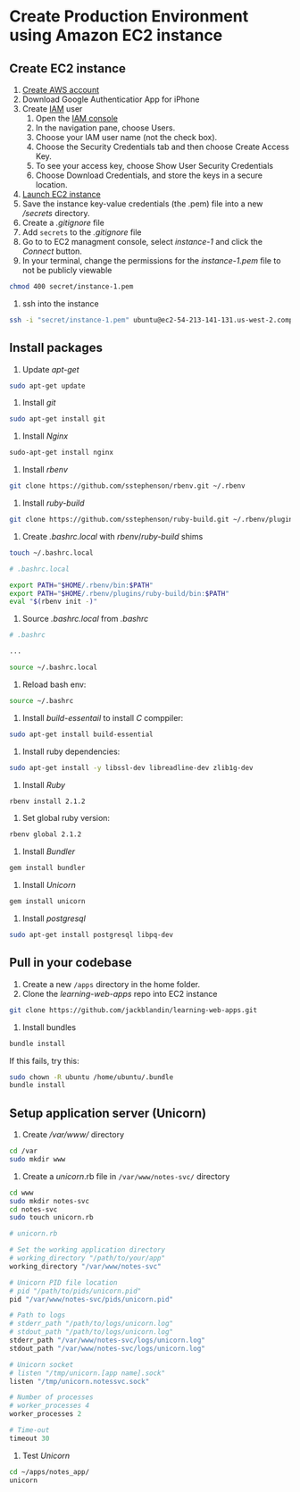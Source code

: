 # Create Production Environment using Amazon EC2 instance

## Create EC2 instance
1. [Create AWS account](http://docs.aws.amazon.com/cli/latest/userguide/cli-chap-getting-set-up.html#cli-signup)
1. Download Google Authenticatior App for iPhone
1. Create [IAM](https://aws.amazon.com/iam/) user
    1. Open the [IAM console](https://console.aws.amazon.com/iam/home?#home)
    1. In the navigation pane, choose Users.
    1. Choose your IAM user name (not the check box).
    1. Choose the Security Credentials tab and then choose Create Access Key.
    1. To see your access key, choose Show User Security Credentials
    1. Choose Download Credentials, and store the keys in a secure location.
1. [Launch EC2 instance](https://us-west-2.console.aws.amazon.com/quickstart/vm/home?region=us-west-2)
1. Save the instance key-value credentials (the .pem) file into a new */secrets* directory.
1. Create a *.gitignore* file
1. Add `secrets` to the *.gitignore* file
1. Go to to EC2 managment console, select *instance-1* and click the *Connect* button.
1. In your terminal, change the permissions for the *instance-1.pem* file to not be publicly viewable
  ```bash
  chmod 400 secret/instance-1.pem
  ```

1. ssh into the instance
  ```bash
  ssh -i "secret/instance-1.pem" ubuntu@ec2-54-213-141-131.us-west-2.compute.amazonaws.com
  ```

## Install packages
1. Update *apt-get*
  ```bash
  sudo apt-get update
  ```
1. Install *git*
  ```bash
  sudo apt-get install git
  ```
1. Install *Nginx*  
  ```bash
  sudo-apt-get install nginx
  ```
1. Install *rbenv*  
  ```bash
  git clone https://github.com/sstephenson/rbenv.git ~/.rbenv
  ```
1. Install *ruby-build*  
  ```bash
  git clone https://github.com/sstephenson/ruby-build.git ~/.rbenv/plugins/ruby-build
  ```
1. Create *.bashrc.local* with *rbenv*/*ruby-build* shims  
  ```bash
  touch ~/.bashrc.local
  ```
  ```bash
  # .bashrc.local

  export PATH="$HOME/.rbenv/bin:$PATH"
  export PATH="$HOME/.rbenv/plugins/ruby-build/bin:$PATH"
  eval "$(rbenv init -)"
  ```
1. Source *.bashrc.local* from *.bashrc*
  ```bash
  # .bashrc

  ...

  source ~/.bashrc.local
  ```
1. Reload bash env:  
  ```bash
  source ~/.bashrc
  ```
1. Install *build-essentail* to install *C* comppiler:  
  ```bash
  sudo apt-get install build-essential
  ```
1. Install ruby dependencies:  
  ```bash
  sudo apt-get install -y libssl-dev libreadline-dev zlib1g-dev
  ```
1. Install *Ruby*  
  ```bash
  rbenv install 2.1.2
  ```
1. Set global ruby version:  
  ```bash
  rbenv global 2.1.2
  ```
1. Install *Bundler*  
  ```bash
  gem install bundler
  ``` 
1. Install *Unicorn*  
  ```bash
  gem install unicorn
  ```
1. Install *postgresql*  
  ```bash
  sudo apt-get install postgresql libpq-dev
  ```

## Pull in your codebase
1. Create a new `/apps` directory in the home folder.
1. Clone the *learning-web-apps* repo into EC2 instance  
  ```bash
  git clone https://github.com/jackblandin/learning-web-apps.git
  ```

1. Install bundles  
  ```bash
  bundle install
  ```

  If this fails, try this:
  ```bash
  sudo chown -R ubuntu /home/ubuntu/.bundle
  bundle install
  ```

## Setup application server (Unicorn)
1. Create */var/www/* directory  
  ```bash
  cd /var
  sudo mkdir www
  ```
1. Create a *unicorn*.rb file in `/var/www/notes-svc/` directory  
  ```bash
  cd www
  sudo mkdir notes-svc
  cd notes-svc
  sudo touch unicorn.rb
  ```
  ```rb
  # unicorn.rb

  # Set the working application directory
  # working_directory "/path/to/your/app"
  working_directory "/var/www/notes-svc"

  # Unicorn PID file location
  # pid "/path/to/pids/unicorn.pid"
  pid "/var/www/notes-svc/pids/unicorn.pid"

  # Path to logs
  # stderr_path "/path/to/logs/unicorn.log"
  # stdout_path "/path/to/logs/unicorn.log"
  stderr_path "/var/www/notes-svc/logs/unicorn.log"
  stdout_path "/var/www/notes-svc/logs/unicorn.log"

  # Unicorn socket
  # listen "/tmp/unicorn.[app name].sock"
  listen "/tmp/unicorn.notessvc.sock"

  # Number of processes
  # worker_processes 4
  worker_processes 2

  # Time-out
  timeout 30
  ```
1. Test *Unicorn*  
  ```bash
  cd ~/apps/notes_app/
  unicorn
  ```
